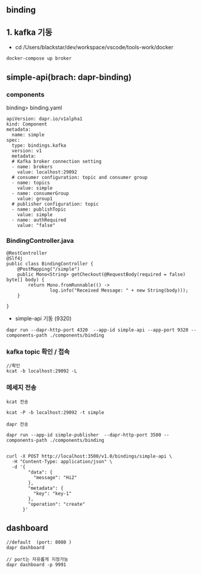 ## binding

## 1. kafka 기동 
 - cd /Users/blackstar/dev/workspace/vscode/tools-work/docker
```
docker-compose up broker
```
## simple-api(brach: dapr-binding)
### components
binding> binding.yaml
```
apiVersion: dapr.io/v1alpha1
kind: Component
metadata:
  name: simple
spec:
  type: bindings.kafka
  version: v1
  metadata:
  # Kafka broker connection setting
  - name: brokers
    value: localhost:29092
  # consumer configuration: topic and consumer group
  - name: topics
    value: simple
  - name: consumerGroup
    value: group1
  # publisher configuration: topic
  - name: publishTopic
    value: simple
  - name: authRequired
    value: "false"
```

### BindingController.java
```
@RestController
@Slf4j
public class BindingController {
    @PostMapping("/simple")
	public Mono<String> getCheckout(@RequestBody(required = false) byte[] body) {
        return Mono.fromRunnable(() ->
                log.info("Received Message: " + new String(body)));
    }
    
}
```
- simple-api 기동 (9320)
```
dapr run --dapr-http-port 4320  --app-id simple-api --app-port 9320 --components-path ./components/binding
```

### kafka topic 확인 / 접속
```
//확인 
kcat -b localhost:29092 -L 

```

### 메세지 전송 

`kcat 전송`

```
kcat -P -b localhost:29092 -t simple
```
`dapr 전송` 
```
dapr run --app-id simple-publisher  --dapr-http-port 3500 --components-path ./components/binding


curl -X POST http://localhost:3500/v1.0/bindings/simple-api \
  -H "Content-Type: application/json" \
  -d '{
        "data": {
          "message": "Hi2"
        },
        "metadata": {
          "key": "key-1"
        },
        "operation": "create"
      }'
```


## dashboard 
```
//default  (port: 8080 )
dapr dashboard   

// port는 자유롭게 지정가능
dapr dashboard -p 9991
```